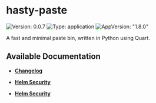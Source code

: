 # hasty-paste

![Version: 0.0.7](https://img.shields.io/badge/Version-0.0.7-informational?style=flat-square) ![Type: application](https://img.shields.io/badge/Type-application-informational?style=flat-square) ![AppVersion: "1.8.0"](https://img.shields.io/badge/AppVersion-"1.8.0"-informational?style=flat-square)

A fast and minimal paste bin, written in Python using Quart.

## Available Documentation

- [**Changelog**](CHANGELOG)

- [**Helm Security**](container-security)

- [**Helm Security**](helm-security)

